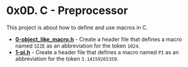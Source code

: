 # 0x0D. C - Preprocessor
This project is about how to define and use macros in C. 

* **[0-object_like_macro.h](./0-object_like_macro.h)** - Create a header file that defines a macro named `SIZE` as an abbreviation for the token `1024`.
* **[1-pi.h](./1-pi.h)** - Create a header file that defines a macro named `PI` as an abbreviation for the token `3.14159265359`.
